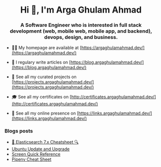 <h1 align="center">Hi 👋, I'm Arga Ghulam Ahmad</h1>
<h3 align="center">A Software Engineer who is interested in full stack development (web, mobile web, mobile app, and backend), devops, design, and business.</h3>

- 👨‍💻 My homepage are available at [https://argaghulamahmad.dev/](https://argaghulamahmad.dev/)

- 📝 I regulary write articles on [https://blog.argaghulamahmad.dev/](https://blog.argaghulamahmad.dev/)

- 🚧 See all my curated projects on [https://projects.argaghulamahmad.dev/](https://projects.argaghulamahmad.dev/)

- 🎓 See all my certificates on [http://certificates.argaghulamahmad.dev/](http://certificates.argaghulamahmad.dev/)

- 🔗 See all my online presence on [https://links.argaghulamahmad.dev/](https://links.argaghulamahmad.dev/)

### Blogs posts
<!-- BLOG-POST-LIST:START -->
- [🔎 Elasticsearch 7.x Cheatsheet 🔍](https://blog.argaghulamahmad.dev/2021/10/10/%f0%9f%94%8e-elasticsearch-7-x-cheatsheet-%f0%9f%94%8d/)
- [Ubuntu Update and Upgrade](https://blog.argaghulamahmad.dev/2021/10/10/ubuntu-update-and-upgrade/)
- [Screen Quick Reference](https://blog.argaghulamahmad.dev/2021/10/10/screen-quick-reference/)
- [Pipenv Cheat Sheet](https://blog.argaghulamahmad.dev/2021/10/10/pipenv-cheat-sheet/)
<!-- BLOG-POST-LIST:END -->
